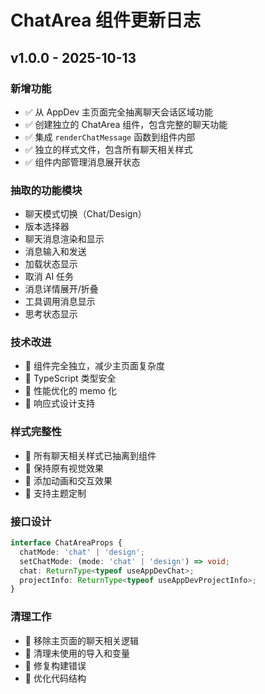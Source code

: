 # ChatArea 组件更新日志

## v1.0.0 - 2025-10-13

### 新增功能

- ✅ 从 AppDev 主页面完全抽离聊天会话区域功能
- ✅ 创建独立的 ChatArea 组件，包含完整的聊天功能
- ✅ 集成 `renderChatMessage` 函数到组件内部
- ✅ 独立的样式文件，包含所有聊天相关样式
- ✅ 组件内部管理消息展开状态

### 抽取的功能模块

- 聊天模式切换（Chat/Design）
- 版本选择器
- 聊天消息渲染和显示
- 消息输入和发送
- 加载状态显示
- 取消 AI 任务
- 消息详情展开/折叠
- 工具调用消息显示
- 思考状态显示

### 技术改进

- 🔧 组件完全独立，减少主页面复杂度
- 🔧 TypeScript 类型安全
- 🔧 性能优化的 memo 化
- 🔧 响应式设计支持

### 样式完整性

- 🎨 所有聊天相关样式已抽离到组件
- 🎨 保持原有视觉效果
- 🎨 添加动画和交互效果
- 🎨 支持主题定制

### 接口设计

```typescript
interface ChatAreaProps {
  chatMode: 'chat' | 'design';
  setChatMode: (mode: 'chat' | 'design') => void;
  chat: ReturnType<typeof useAppDevChat>;
  projectInfo: ReturnType<typeof useAppDevProjectInfo>;
}
```

### 清理工作

- 🧹 移除主页面的聊天相关逻辑
- 🧹 清理未使用的导入和变量
- 🧹 修复构建错误
- 🧹 优化代码结构
